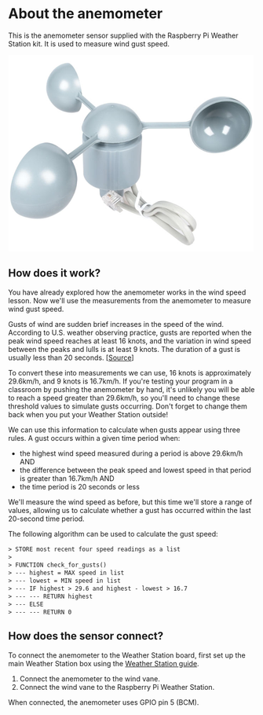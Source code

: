 # About the anemometer

This is the anemometer sensor supplied with the Raspberry Pi Weather Station kit. It is used to measure wind gust speed.

![Anemometer](images/anemometer.png)

## How does it work?

You have already explored how the anemometer works in the wind speed lesson. Now we'll use the measurements from the anemometer to measure wind gust speed.

Gusts of wind are sudden brief increases in the speed of the wind. According to U.S. weather observing practice, gusts are reported when the peak wind speed reaches at least 16 knots, and the variation in wind speed between the peaks and lulls is at least 9 knots. The duration of a gust is usually less than 20 seconds. [[Source](http://glossary.ametsoc.org/wiki/Gust)]

To convert these into measurements we can use, 16 knots is approximately 29.6km/h, and 9 knots is 16.7km/h. If you're testing your program in a classroom by pushing the anemometer by hand, it's unlikely you will be able to reach a speed greater than 29.6km/h, so you'll need to change these threshold values to simulate gusts occurring. Don't forget to change them back when you put your Weather Station outside!

We can use this information to calculate when gusts appear using three rules. A gust occurs within a given time period when:

- the highest wind speed measured during a period is above 29.6km/h AND
- the difference between the peak speed and lowest speed in that period is greater than 16.7km/h AND
- the time period is 20 seconds or less

We'll measure the wind speed as before, but this time we'll store a range of values, allowing us to calculate whether a gust has occurred within the last 20-second time period.

The following algorithm can be used to calculate the gust speed:

    > STORE most recent four speed readings as a list
    >
    > FUNCTION check_for_gusts()
    > --- highest = MAX speed in list
    > --- lowest = MIN speed in list
    > --- IF highest > 29.6 and highest - lowest > 16.7
    > --- --- RETURN highest
    > --- ELSE
    > --- --- RETURN 0

## How does the sensor connect?

To connect the anemometer to the Weather Station board, first set up the main Weather Station box using the [Weather Station guide](https://www.raspberrypi.org/learning/weather-station-guide).

1. Connect the anemometer to the wind vane.
1. Connect the wind vane to the Raspberry Pi Weather Station.

When connected, the anemometer uses GPIO pin 5 (BCM).


